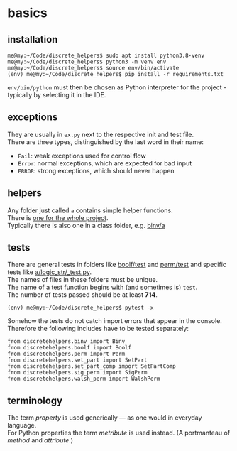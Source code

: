# basics

## installation

```
me@my:~/Code/discrete_helpers$ sudo apt install python3.8-venv
me@my:~/Code/discrete_helpers$ python3 -m venv env
me@my:~/Code/discrete_helpers$ source env/bin/activate
(env) me@my:~/Code/discrete_helpers$ pip install -r requirements.txt
```

`env/bin/python` must then be chosen as Python interpreter for the project - typically by selecting it in the IDE.

## exceptions

They are usually in `ex.py` next to the respective init and test file.<br>
There are three types, distinguished by the last word in their name:

* `Fail`:  weak exceptions used for control flow
* `Error`: normal exceptions, which are expected for bad input
* `ERROR`: strong exceptions, which should never happen

## helpers

Any folder just called `a` contains simple helper functions.<br>
There is [one for the whole project](../discretehelpers/a).<br>
Typically there is also one in a class folder, e.g. [binv/a](../discretehelpers/binv/a)

## tests

There are general tests in folders like
[boolf/test](../discretehelpers/boolf/test) and [perm/test](../discretehelpers/perm/test)
and specific tests like [a/logic_str/_test.py](../discretehelpers/a/logic_str/_test.py).<br>
The names of files in these folders must be unique.<br>
The name of a test function begins with (and sometimes is) `test`.<br>
The number of tests passed should be at least **714**.

```
(env) me@my:~/Code/discrete_helpers$ pytest -x
```

Somehow the tests do not catch import errors that appear in the console.<br>
Therefore the following includes have to be tested separately:

```
from discretehelpers.binv import Binv
from discretehelpers.boolf import Boolf
from discretehelpers.perm import Perm
from discretehelpers.set_part import SetPart
from discretehelpers.set_part_comp import SetPartComp
from discretehelpers.sig_perm import SigPerm
from discretehelpers.walsh_perm import WalshPerm
```

## terminology

The term *property* is used generically &mdash; as one would in everyday language.<br>
For Python properties the term *metribute* is used instead. (A portmanteau of *method* and *attribute*.)
